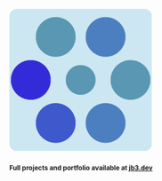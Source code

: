 <a href="https://github.com/jb3/fractal"><img width="256px" src="fractal-20251101-235248.png"/></a>

<sub>**Full projects and portfolio available at [jb3.dev](https://jb3.dev/)**</sub>
